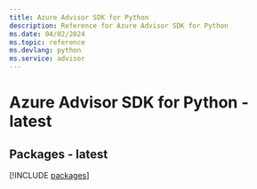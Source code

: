 ```yaml
---
title: Azure Advisor SDK for Python
description: Reference for Azure Advisor SDK for Python
ms.date: 04/02/2024
ms.topic: reference
ms.devlang: python
ms.service: advisor
---
```

# Azure Advisor SDK for Python - latest
## Packages - latest
[!INCLUDE [packages](advisor-index.md)]